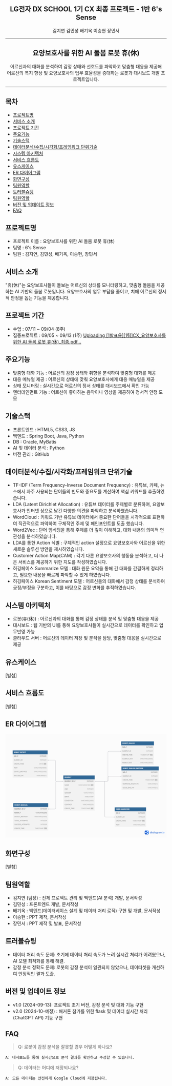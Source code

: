 <div align="center">
<h2>LG전자 DX SCHOOL 1기 CX 최종 프로젝트 - 1반 6's Sense</h2>
<p>김지연 김민성 배기옥 이승현 장민서</p>
<hr>
<h2>요양보호사를 위한 AI 돌봄 로봇 휴(休)</h2>
어르신과의 대화를 분석하여 감정 상태와 선호도를 파악하고 맞춤형 대응을 제공해
<br>
어르신의 복지 향상 및 요양보호사의 업무 효율성을 증대하는 로봇과 대시보드 개발 프로젝트입니다.
<hr>
</div>


## 목차
- [프로젝트명](#프로젝트명)
- [서비스 소개](#서비스-소개)
- [프로젝트 기간](#프로젝트-기간)
- [주요기능](#주요기능)
- [기술스택](#기술스택)
- [데이터분석/수집/시각화/프레임워크 단위기술](#데이터분석/수집/시각화/프레임워크-단위기술)
- [시스템 아키텍처](#시스템-아키텍처)
- [서비스 흐름도](#서비스-흐름도)
- [유스케이스](#유스케이스)
- [ER 다이어그램](#ER-다이어그램)
- [화면구성](#화면구성)
- [팀원역할](#팀원역할)
- [트러블슈팅](#트러블슈팅)
- [팀원역할](#팀원역할)
- [버전 및 업데이트 정보](#버전-및-업데이트-정보)
- [FAQ](#FAQ)


## 프로젝트명
- 프로젝트 이름 : 요양보호사를 위한 AI 돌봄 로봇 휴(休)
- 팀명 : 6's Sense
- 팀원 : 김지연, 김민성, 배기옥, 이승현, 장민서


## 서비스 소개
"휴(休)"는 요양보호사들이 돌보는 어르신의 상태를 모니터링하고, 맞춤형 돌봄을 제공하는 AI 기반의 돌봄 로봇입니다. 요양보호사의 업무 부담을 줄이고, 치매 어르신의 정서적 안정을 돕는 기능을 제공합니다.


## 프로젝트 기간
- 수업 : 07/11 ~ 09/04 (8주)
- 집중프로젝트 : 09/05 ~ 09/13 (1주)
[Uploading [1발표용][1팀]CX_요양보호사를 위한 AI 돌봄 로봇 휴(休)_최종.pdf…]()


## 주요기능
- 맞춤형 대화 기능 : 어르신의 감정 상태와 취향을 분석하여 맞춤형 대화를 제공
- 대응 메뉴얼 제공 : 어르신의 상태에 맞춰 요양보호사에게 대응 매뉴얼을 제공
- 상태 모니터링 : 실시간으로 어르신의 정서 상태를 대시보드에서 확인 가능
- 엔터테인먼트 기능 : 어르신이 좋아하는 음악이나 영상을 제공하여 정서적 안정 도모


## 기술스택 
- 프론트엔드 : HTML5, CSS3, JS
- 백엔드 : Spring Boot, Java, Python
- DB : Oracle, MyBatis
- AI 및 데이터 분석 : Python
- 버전 관리 : GitHub


## 데이터분석/수집/시각화/프레임워크 단위기술
- TF-IDF (Term Frequency-Inverse Document Frequency) : 유튜브, 카페, 뉴스에서 자주 사용되는 단어들의 빈도와 중요도를 계산하여 핵심 키워드를 추출하였습니다.
- LDA (Latent Dirichlet Allocation) : 유튜브 데이터를 주제별로 분류하여, 요양보호사가 인터넷 상으로 남긴 다양한 의견을 파악하고 분석하였습니다.
- WordCloud : 키워드 기반 유튜브 데이터에서 중요한 단어들을 시각적으로 표현하여 직관적으로 파악하여 구체적인 주제 및 페인포인트를 도출 했습니다.
- Word2Vec : 단어 임베딩을 통해 주제를 더 깊이 이해하고, 대화 내용의 의미적 연관성을 분석하였습니다.
- LDA를 통한 Action 식별 : 구체적인 action 설정으로 요양보호사와 어르신을 위한 새로운 솔루션 방안을 제시하였습니다.
- Customer Action Map(CAM) : 각기 다른 요양보호사의 행동을 분석하고, 더 나은 서비스를 제공하기 위한 지도를 작성하였습니다.
- 허깅페이스 Summarize 모델 : 대화 원문 요약을 통해 긴 대화를 간결하게 정리하고, 필요한 내용을 빠르게 파악할 수 있게 하였습니다.
- 허깅페이스 Korean Sentiment 모델 : 어르신들의 대화에서 감정 상태를 분석하여 긍정/부정을 구분하고, 이를 바탕으로 감정 변화를 추적하였습니다.

## 시스템 아키텍처
- 로봇(휴(休)) : 어르신과의 대화를 통해 감정 상태를 분석 및 맞춤형 대응을 제공
- 대시보드 : 웹 기반의 UI를 통해 요양보호사들이 실시간으로 데이터를 확인하고 업무반영 가능
- 클라우드 서버 : 어르신의 데이터 저장 및 분석을 담당, 맞춤형 대응을 실시간으로 제공


## 유스케이스
[별첨]


## 서비스 흐름도
[별첨]


## ER 다이어그램
![ER 다이어그램](./readme_img/DB_ERD.png)

## 화면구성
[별첨]


## 팀원역할
- 김지연 (팀장) : 전체 프로젝트 관리 및 백엔드(AI 분석) 개발, 문서작성
- 김민성 : 프론트엔드 개발, 문서작성
- 배기옥 : 백엔드(데이터베이스 설계 및 데이터 처리 로직) 구현 및 개발, 문서작성
- 이승현 : PPT 제작, 문서작성
- 장민서 : PPT 제작 및 발표, 문서작성


## 트러블슈팅
- 데이터 처리 속도 문제: 초기에 데이터 처리 속도가 느려 실시간 처리가 어려웠으나, AI 모델 최적화를 통해 해결.
- 감정 분석 정확도 문제: 로봇의 감정 분석이 일관되지 않았으나, 데이터셋을 개선하여 안정적인 결과 도출.


## 버전 및 업데이트 정보
- v1.0 (2024-09-13): 프로젝트 초기 버전, 감정 분석 및 대화 기능 구현
- v2.0 (2024-10-예정) : 해커톤 참가를 위한 flask 및 데이터 실시간 처리(ChatGPT API) 기능 구현


## FAQ
>  Q: 로봇이 감정 분석을 잘못할 경우 어떻게 하나요?


    A: 대시보드를 통해 실시간으로 분석 결과를 확인하고 수정할 수 있습니다.


> Q: 데이터는 어디에 저장되나요?


    A: 모든 데이터는 안전하게 Google Cloud에 저장됩니다.



[//]: # ()
[//]: # (|베이킹|슈팅|두더지 잡기|낚시|)
[//]: # (|---|---|---|---|)
[//]: # (|![image]&#40;https://user-images.githubusercontent.com/66003567/216816081-cf4a29c6-72f3-4b75-b01d-3dd6e3faabc5.png&#41;|![image]&#40;https://user-images.githubusercontent.com/66003567/216816088-cd83d20a-e023-4af2-b406-98197af5ff35.png&#41;|![image]&#40;https://user-images.githubusercontent.com/66003567/216816106-5a97f26e-565b-43a6-bfab-d22e36745f80.png&#41;|![image]&#40;https://user-images.githubusercontent.com/66003567/216816119-fb22c507-f6c4-49a3-b4f0-28ecaae94f6c.png&#41;|)
[//]: # (|오븐 타이머 조절 성공시 빵 획득|나무 몬스터 제거시 코인 획득|일정 수 이상 두더지 잡기 성공시 코인 획득|찌를 올바른 위치에 멈추기 3회 성공시 선택한 난이도의 물고기 획득|)
